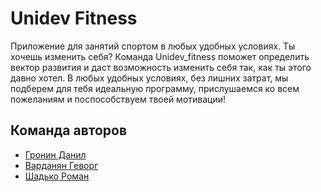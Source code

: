 # Unidev Fitness

Приложение для занятий спортом в любых удобных условиях. 
Ты хочешь изменить себя? Команда Unidev_fitness поможет определить вектор развития и даст возможность изменить себя так, как ты этого давно хотел. 
В любых удобных условиях, без лишних затрат, мы подберем для тебя идеальную программу, прислушаемся ко всем пожеланиям и поспособствуем твоей мотивации!

## Команда авторов

- [Гронин Данил](https://github.com/DanilCalib)
- [Варданян Геворг](https://github.com/el-hopaness-romtic)
- [Шадько Роман](https://github.com/ro-SH)